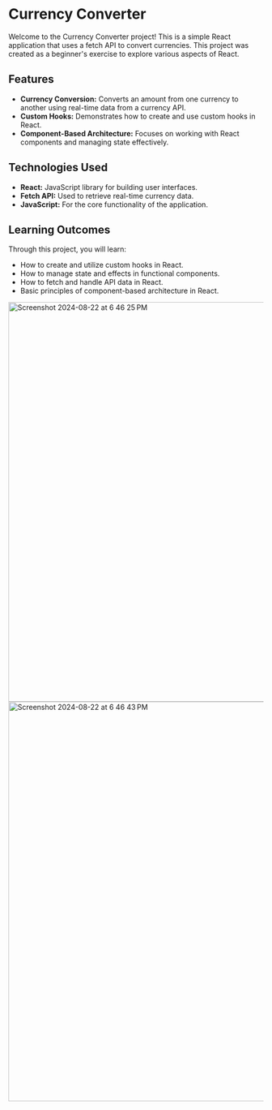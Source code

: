 # Currency Converter

Welcome to the Currency Converter project! This is a simple React application that uses a fetch API to convert currencies. This project was created as a beginner's exercise to explore various aspects of React.

## Features

- **Currency Conversion:** Converts an amount from one currency to another using real-time data from a currency API.
- **Custom Hooks:** Demonstrates how to create and use custom hooks in React.
- **Component-Based Architecture:** Focuses on working with React components and managing state effectively.

## Technologies Used

- **React:** JavaScript library for building user interfaces.
- **Fetch API:** Used to retrieve real-time currency data.
- **JavaScript:** For the core functionality of the application.

## Learning Outcomes

Through this project, you will learn:

- How to create and utilize custom hooks in React.
- How to manage state and effects in functional components.
- How to fetch and handle API data in React.
- Basic principles of component-based architecture in React.
<img width="788" alt="Screenshot 2024-08-22 at 6 46 25 PM" src="https://github.com/user-attachments/assets/b99202c5-1a52-4613-ba92-d507ebfcfa50">
<img width="788" alt="Screenshot 2024-08-22 at 6 46 43 PM" src="https://github.com/user-attachments/assets/15379e38-d768-4104-8965-dd05679c714b">


  
